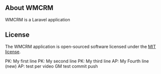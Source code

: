 ## About WMCRM

WMCRM is a Laravel application

## License

The WMCRM application is open-sourced software licensed under the [MIT license](https://opensource.org/licenses/MIT).

PK: My first line
PK: My second line
PK: My third line
AP: My Fourth line (new)
AP: test per video
GM test commit push

